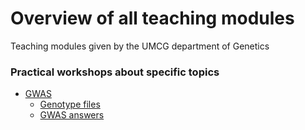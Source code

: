 # Overview of all teaching modules

Teaching modules given by the UMCG department of Genetics

<!--
### Introduction to R
* [R course - day 1]
	* [Slides](R-course/day3Recap.pptx)
* [R course - day 2](R-course/statistics.html)
* [R course - day 3](R-course/plotting.html)
	* [Answers](R-course/plottingAnswers.html)
-->
### Practical workshops about specific topics
* [GWAS](Practicals/GWAS/gwas_tutorial_2019.html)
	* [Genotype files](Practicals/GWAS/celiac_gwas)
	* [GWAS answers](Practicals/GWAS/gwas_tutorial_2019_answers.html)
	
<!--
* [Differential expression](Practicals/differential-expression/rnaseq_practical1.html) !NB 2 versions
* [Pathway analysis](Practicals/pathway-analysis/Pathway_analysis_students.html) !NB bonus exercise
	* [Slides](Practicals/pathway-analysis/Pathway_analysis.pptx) 
	* [Answers](Practicals/pathway-analysis/Pathway_analysis.html)
* [eQTL mapping](Practicals/eQTLs) !NB 2 versions
* [Co-expression analysis](Practicals/co-expression/CoExpression_Tutorial.html)
	* [Answers](Practicals/co-expression/Rcommancs_Tutorial.html)
* [Microbiome - day 1](Practical/microbiome/Day_1.md)
	* [Answers](Practical/microbiome/Day_1_with_code.md)
* [Microbiome - day 2](Practical/microbiome/Day_2.md)
	* [Answers](Practical/microbiome/Day_2_with_code.md)
* [Single-cell]()
* [Pharmacogenetics]()
* [Variant classification]()
-->
